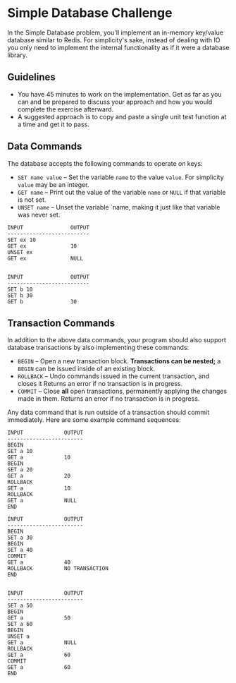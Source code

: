 # Simple Database Challenge

In the Simple Database problem, you'll implement an in-memory key/value
database similar to Redis. For simplicity's sake, instead of dealing with IO
you only need to implement the internal functionality as if it were a database
library.

## Guidelines

* You have 45 minutes to work on the implementation. Get as far as you can and
  be prepared to discuss your approach and how you would complete the exercise
  afterward.
* A suggested approach is to copy and paste a single unit test function at a
  time and get it to pass.

## Data Commands

The database accepts the following commands to operate on keys:

* `SET name value` – Set the variable `name` to the value `value`. For
  simplicity `value` may be an integer.
* `GET name` – Print out the value of the variable `name` or `NULL` if that
  variable is not set.
* `UNSET name` – Unset the variable `name, making it just like that variable
  was never set.

```
INPUT	            OUTPUT
--------------------------
SET ex 10
GET ex              10
UNSET ex
GET ex              NULL


INPUT	            OUTPUT
--------------------------
SET b 10
SET b 30
GET b               30
```

## Transaction Commands

In addition to the above data commands, your program should also support
database transactions by also implementing these commands:

* `BEGIN` – Open a new transaction block. **Transactions can be nested;** a
  `BEGIN` can be issued inside of an existing block.
* `ROLLBACK` – Undo commands issued in the current transaction, and closes it
  Returns an error if no transaction is in progress.
* `COMMIT` – Close **all** open transactions, permanently applying the changes
  made in them. Returns an error if no transaction is in progress.

Any data command that is run outside of a transaction should commit
immediately. Here are some example command sequences:

```
INPUT	          OUTPUT
------------------------
BEGIN
SET a 10
GET a             10
BEGIN
SET a 20
GET a             20
ROLLBACK
GET a             10
ROLLBACK
GET a             NULL
END

INPUT	          OUTPUT
------------------------
BEGIN
SET a 30
BEGIN
SET a 40
COMMIT
GET a             40
ROLLBACK          NO TRANSACTION
END


INPUT	          OUTPUT
------------------------
SET a 50
BEGIN
GET a             50
SET a 60
BEGIN
UNSET a
GET a             NULL
ROLLBACK
GET a             60
COMMIT
GET a             60
END
```

